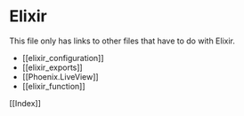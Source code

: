 # Elixir
This file only has links to other files that have to do with Elixir.
- [[elixir_configuration]]
- [[elixir_exports]]
- [[Phoenix.LiveView]]
- [[elixir_function]]

[[Index]]